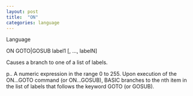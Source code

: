 ```yaml
---
layout: post
title:  "ON"
categories: language
---
```

Language

ON GOTO|GOSUB label1 [, ..., labelN]

Causes a branch to one of a list of labels.


p.. A numeric expression in the range 0 to 255. Upon execution of the ON...GOTO command (or ON...GOSUB), BASIC branches to the nth item in the list of labels that follows the keyword GOTO (or GOSUB).

